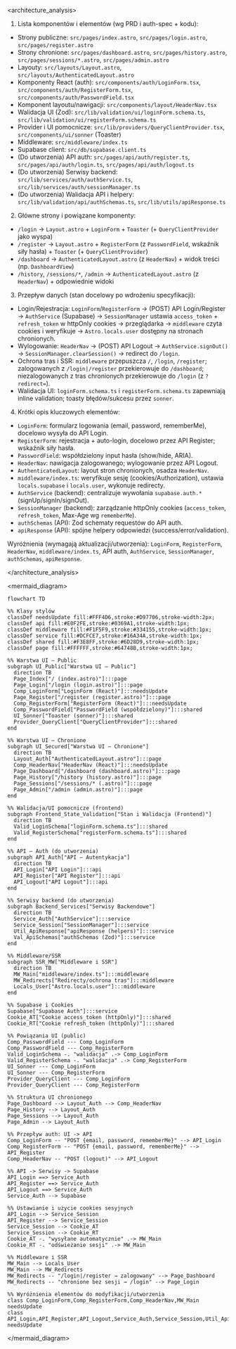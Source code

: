 <architecture_analysis>

1) Lista komponentów i elementów (wg PRD i auth-spec + kodu):
- Strony publiczne: `src/pages/index.astro`, `src/pages/login.astro`, `src/pages/register.astro`
- Strony chronione: `src/pages/dashboard.astro`, `src/pages/history.astro`, `src/pages/sessions/*.astro`, `src/pages/admin.astro`
- Layouty: `src/layouts/Layout.astro`, `src/layouts/AuthenticatedLayout.astro`
- Komponenty React (auth): `src/components/auth/LoginForm.tsx`, `src/components/auth/RegisterForm.tsx`, `src/components/auth/PasswordField.tsx`
- Komponent layoutu/nawigacji: `src/components/layout/HeaderNav.tsx`
- Walidacja UI (Zod): `src/lib/validation/ui/loginForm.schema.ts`, `src/lib/validation/ui/registerForm.schema.ts`
- Provider i UI pomocnicze: `src/lib/providers/QueryClientProvider.tsx`, `src/components/ui/sonner` (Toaster)
- Middleware: `src/middleware/index.ts`
- Supabase client: `src/db/supabase.client.ts`
- (Do utworzenia) API auth: `src/pages/api/auth/register.ts`, `src/pages/api/auth/login.ts`, `src/pages/api/auth/logout.ts`
- (Do utworzenia) Serwisy backend: `src/lib/services/auth/authService.ts`, `src/lib/services/auth/sessionManager.ts`
- (Do utworzenia) Walidacja API i helpery: `src/lib/validation/api/authSchemas.ts`, `src/lib/utils/apiResponse.ts`

2) Główne strony i powiązane komponenty:
- `/login` → `Layout.astro` + `LoginForm` + `Toaster` (+ `QueryClientProvider` jako wyspa)
- `/register` → `Layout.astro` + `RegisterForm` (z `PasswordField`, wskaźnik siły hasła) + `Toaster` (+ `QueryClientProvider`)
- `/dashboard` → `AuthenticatedLayout.astro` (z `HeaderNav`) + widok treści (np. `DashboardView`)
- `/history`, `/sessions/*`, `/admin` → `AuthenticatedLayout.astro` (z `HeaderNav`) + odpowiednie widoki

3) Przepływ danych (stan docelowy po wdrożeniu specyfikacji):
- Login/Rejestracja: `LoginForm`/`RegisterForm` → (POST) API Login/Register → `AuthService` (Supabase) → `SessionManager` ustawia `access_token` + `refresh_token` w httpOnly cookies → przeglądarka → `middleware` czyta cookies i weryfikuje → `Astro.locals.user` dostępny na stronach chronionych.
- Wylogowanie: `HeaderNav` → (POST) API Logout → `AuthService.signOut()` → `SessionManager.clearSession()` → redirect do `/login`.
- Ochrona tras i SSR: `middleware` przepuszcza `/`, `/login`, `/register`; zalogowanych z `/login|/register` przekierowuje do `/dashboard`; niezalogowanych z tras chronionych przekierowuje do `/login` (z `?redirect=`).
- Walidacja UI: `loginForm.schema.ts` i `registerForm.schema.ts` zapewniają inline validation; toasty błędów/sukcesu przez `sonner`.

4) Krótki opis kluczowych elementów:
- `LoginForm`: formularz logowania (email, password, rememberMe), docelowo wysyła do API Login.
- `RegisterForm`: rejestracja + auto-login, docelowo przez API Register; wskaźnik siły hasła.
- `PasswordField`: współdzielony input hasła (show/hide, ARIA).
- `HeaderNav`: nawigacja zalogowanego; wylogowanie przez API Logout.
- `AuthenticatedLayout`: layout stron chronionych, osadza `HeaderNav`.
- `middleware/index.ts`: weryfikuje sesję (cookies/Authorization), ustawia `locals.supabase` i `locals.user`, wykonuje redirecty.
- `AuthService` (backend): centralizuje wywołania `supabase.auth.*` (signUp/signIn/signOut).
- `SessionManager` (backend): zarządzanie httpOnly cookies (`access_token`, `refresh_token`, Max-Age wg `rememberMe`).
- `authSchemas` (API): Zod schematy requestów do API auth.
- `apiResponse` (API): spójne helpery odpowiedzi (success/error/validation).

Wyróżnienia (wymagają aktualizacji/utworzenia): `LoginForm`, `RegisterForm`, `HeaderNav`, `middleware/index.ts`, API auth, `AuthService`, `SessionManager`, `authSchemas`, `apiResponse`.

</architecture_analysis>

<mermaid_diagram>
```mermaid
flowchart TD

%% Klasy stylów
classDef needsUpdate fill:#FFF4D6,stroke:#D97706,stroke-width:2px;
classDef api fill:#E0F2FE,stroke:#0369A1,stroke-width:1px;
classDef middleware fill:#F1F5F9,stroke:#334155,stroke-width:1px;
classDef service fill:#DCFCE7,stroke:#16A34A,stroke-width:1px;
classDef shared fill:#F3E8FF,stroke:#6D28D9,stroke-width:1px;
classDef page fill:#FFFFFF,stroke:#64748B,stroke-width:1px;

%% Warstwa UI — Public
subgraph UI_Public["Warstwa UI — Public"]
  direction TB
  Page_Index["/ (index.astro)"]:::page
  Page_Login["/login (login.astro)"]:::page
  Comp_LoginForm["LoginForm (React)"]:::needsUpdate
  Page_Register["/register (register.astro)"]:::page
  Comp_RegisterForm["RegisterForm (React)"]:::needsUpdate
  Comp_PasswordField["PasswordField (współdzielony)"]:::shared
  UI_Sonner["Toaster (sonner)"]:::shared
  Provider_QueryClient["QueryClientProvider"]:::shared
end

%% Warstwa UI — Chronione
subgraph UI_Secured["Warstwa UI — Chronione"]
  direction TB
  Layout_Auth["AuthenticatedLayout.astro"]:::page
  Comp_HeaderNav["HeaderNav (React)"]:::needsUpdate
  Page_Dashboard["/dashboard (dashboard.astro)"]:::page
  Page_History["/history (history.astro)"]:::page
  Page_Sessions["/sessions/* (.astro)"]:::page
  Page_Admin["/admin (admin.astro)"]:::page
end

%% Walidacja/UI pomocnicze (frontend)
subgraph Frontend_State_Validation["Stan i Walidacja (Frontend)"]
  direction TB
  Valid_LoginSchema["loginForm.schema.ts"]:::shared
  Valid_RegisterSchema["registerForm.schema.ts"]:::shared
end

%% API — Auth (do utworzenia)
subgraph API_Auth["API — Autentykacja"]
  direction TB
  API_Login["API Login"]:::api
  API_Register["API Register"]:::api
  API_Logout["API Logout"]:::api
end

%% Serwisy backend (do utworzenia)
subgraph Backend_Services["Serwisy Backendowe"]
  direction TB
  Service_Auth["AuthService"]:::service
  Service_Session["SessionManager"]:::service
  Util_ApiResponse["apiResponse (helpers)"]:::service
  Val_ApiSchemas["authSchemas (Zod)"]:::service
end

%% Middleware/SSR
subgraph SSR_MW["Middleware i SSR"]
  direction TB
  MW_Main["middleware/index.ts"]:::middleware
  MW_Redirects["Redirecty/ochrona tras"]:::middleware
  Locals_User["Astro.locals.user"]:::middleware
end

%% Supabase i Cookies
Supabase["Supabase Auth"]:::service
Cookie_AT["Cookie access_token (httpOnly)"]:::shared
Cookie_RT["Cookie refresh_token (httpOnly)"]:::shared

%% Powiązania UI (public)
Comp_PasswordField --- Comp_LoginForm
Comp_PasswordField --- Comp_RegisterForm
Valid_LoginSchema -. "walidacja" .-> Comp_LoginForm
Valid_RegisterSchema -. "walidacja" .-> Comp_RegisterForm
UI_Sonner --- Comp_LoginForm
UI_Sonner --- Comp_RegisterForm
Provider_QueryClient --- Comp_LoginForm
Provider_QueryClient --- Comp_RegisterForm

%% Struktura UI chronionego
Page_Dashboard --> Layout_Auth --> Comp_HeaderNav
Page_History --> Layout_Auth
Page_Sessions --> Layout_Auth
Page_Admin --> Layout_Auth

%% Przepływ auth: UI -> API
Comp_LoginForm -- "POST {email, password, rememberMe}" --> API_Login
Comp_RegisterForm -- "POST {email, password, rememberMe}" --> API_Register
Comp_HeaderNav -- "POST (logout)" --> API_Logout

%% API -> Serwisy -> Supabase
API_Login ==> Service_Auth
API_Register ==> Service_Auth
API_Logout ==> Service_Auth
Service_Auth --> Supabase

%% Ustawianie i użycie cookies sesyjnych
API_Login --> Service_Session
API_Register --> Service_Session
Service_Session --> Cookie_AT
Service_Session --> Cookie_RT
Cookie_AT -. "wysyłane automatycznie" .-> MW_Main
Cookie_RT -. "odświeżanie sesji" .-> MW_Main

%% Middleware i SSR
MW_Main --> Locals_User
MW_Main --> MW_Redirects
MW_Redirects -- "/login|/register → zalogowany" --> Page_Dashboard
MW_Redirects -- "chronione bez sesji → /login" --> Page_Login

%% Wyróżnienia elementów do modyfikacji/utworzenia
class Comp_LoginForm,Comp_RegisterForm,Comp_HeaderNav,MW_Main needsUpdate
class API_Login,API_Register,API_Logout,Service_Auth,Service_Session,Util_ApiResponse,Val_ApiSchemas needsUpdate
```
</mermaid_diagram>
